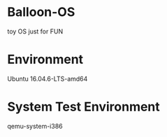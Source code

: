# Balloon-OS
toy OS just for FUN
# Environment
Ubuntu 16.04.6-LTS-amd64
# System Test Environment
qemu-system-i386
